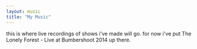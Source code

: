 ```yaml
---
layout: music
title: "My Music"
---
```


this is where live recordings of shows i've made will go. for now i've put The Lonely Forest - Live at Bumbershoot 2014 up there.